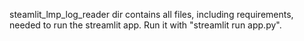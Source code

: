 steamlit_lmp_log_reader dir contains all files, including requirements, needed to run the streamlit app. Run it with "streamlit run app.py". 
